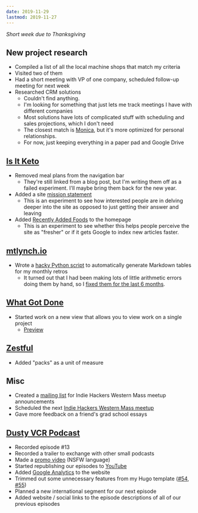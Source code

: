 ```yaml
---
date: 2019-11-29
lastmod: 2019-11-27
---
```


_Short week due to Thanksgiving_

## New project research

- Compiled a list of all the local machine shops that match my criteria
- Visited two of them
- Had a short meeting with VP of one company, scheduled follow-up meeting for next week
- Researched CRM solutions
  - Couldn't find anything.
  - I'm looking for something that just lets me track meetings I have with different companies
  - Most solutions have lots of complicated stuff with scheduling and sales projections, which I don't need
  - The closest match is [Monica](https://www.monicahq.com/), but it's more optimized for personal relationships.
  - For now, just keeping everything in a paper pad and Google Drive

## [Is It Keto](https://isitketo.org)

- Removed meal plans from the navigation bar
  - They're still linked from a blog post, but I'm writing them off as a failed experiment. I'll maybe bring them back for the new year.
- Added a site [mission statement](https://isitketo.org/mission/)
  - This is an experiment to see how interested people are in delving deeper into the site as opposed to just getting their answer and leaving
- Added [Recently Added Foods](0FGniLv.webp) to the homepage
  - This is an experiment to see whether this helps people perceive the site as "fresher" or if it gets Google to index new articles faster.

## [mtlynch.io](https://mtlynch.io)

- Wrote a [hacky Python script](https://github.com/mtlynch/make-mtlynch-stats) to automatically generate Markdown tables for my monthly retros
  - It turned out that I had been making lots of little arithmetic errors doing them by hand, so I [fixed them for the last 6 months](https://github.com/mtlynch/mtlynch.io/pull/473).

## [What Got Done](https://whatgotdone.com)

- Started work on a new view that allows you to view work on a single project
  - [Preview](aS0CI0T.webp)

## [Zestful](https://zestfuldata.com)

- Added "packs" as a unit of measure

## Misc

- Created a [mailing list](https://tinyletter.com/indiehackers-wmass) for Indie Hackers Western Mass meetup announcements
- Scheduled the next [Indie Hackers Western Mass meetup](https://www.meetup.com/nerdsummit/events/266782643/)
- Gave more feedback on a friend's grad school essays

## [Dusty VCR Podcast](https://dustyvcr.com)

- Recorded episode #13
- Recorded a trailer to exchange with other small podcasts
- Made a [promo video](https://youtu.be/RHdfY0qnypY) (NSFW language)
- Started republishing our episodes to [YouTube](https://www.youtube.com/channel/UCkGpmmjREkfqG2dMhdd5q_g)
- Added [Google Analytics](https://github.com/mtlynch/dusty-vcr-podcast/pull/53) to the website
- Trimmed out some unnecessary features from my Hugo template ([#54](https://github.com/mtlynch/dusty-vcr-podcast/pull/54), [#55](https://github.com/mtlynch/dusty-vcr-podcast/pull/55))
- Planned a new international segment for our next episode
- Added website / social links to the episode descriptions of all of our previous episodes
